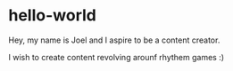 # hello-world
Hey, my name is Joel and I aspire to be a content creator.





I wish to create content revolving arounf rhythem games :)
